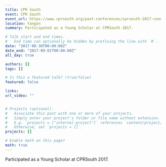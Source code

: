 ```yaml
---
title: CPR South
event: CPR South
event_url: https://www.cprsouth.org/past-conferences/cprsouth-2017-connecting-next-billion/
location: Yangon
summary: Participated as a Young Scholar at CPRSouth 2017. 

# Talk start and end times.
#   End time can optionally be hidden by prefixing the line with `#`.
date: "2017-08-30T00:00:00Z"
date_end: "2017-09-01T00:00:00Z"
all_day: true

authors: []
tags: []

# Is this a featured talk? (true/false)
featured: false

links:
url_video: ""


# Projects (optional).
#   Associate this post with one or more of your projects.
#   Simply enter your project's folder or file name without extension.
#   E.g. `projects = ["internal-project"]` references `content/project/deep-learning/index.md`.
#   Otherwise, set `projects = []`.
projects: []

# Enable math on this page?
math: true
---
```

Participated as a Young Scholar at CPRSouth 2017. 



